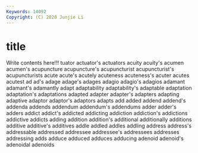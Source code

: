 ```yaml
---
Keywords: 14092
Copyright: (C) 2020 Junjie Li
---
```


# title

Write contents here!!!
tuator 
actuator's 
actuators 
acuity
acuity's 
acumen 
acumen's 
acupuncture 
acupuncture's 
acupuncturist 
acupuncturist's 
acupuncturists 
acute 
acute's
acutely 
acuteness 
acuteness's 
acuter 
acutes 
acutest 
ad 
ad's 
adage 
adage's
adages 
adagio 
adagio's 
adagios 
adamant 
adamant's 
adamantly 
adapt 
adaptability 
adaptability's
adaptable 
adaptation 
adaptation's 
adaptations 
adapted 
adapter 
adapter's 
adapters 
adapting 
adaptive
adaptor 
adaptor's 
adaptors 
adapts 
add 
added 
addend 
addend's 
addenda 
addends
addendum 
addendum's 
addendums 
adder 
adder's 
adders 
addict 
addict's 
addicted 
addicting
addiction 
addiction's 
addictions 
addictive 
addicts 
adding 
addition 
addition's 
additional 
additionally
additions 
additive 
additive's 
additives 
addle 
addled 
addles 
addling 
address 
address's
addressable 
addressed 
addressee 
addressee's 
addressees 
addresses 
addressing 
adds 
adduce 
adduced
adduces 
adducing 
adenoid 
adenoid's 
adenoidal 
adenoids 
